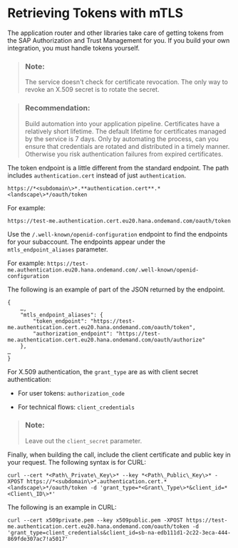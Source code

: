 <!-- loio63fd9f1a140245df870dd7150ff15292 -->

# Retrieving Tokens with mTLS

The application router and other libraries take care of getting tokens from the SAP Authorization and Trust Management for you. If you build your own integration, you must handle tokens yourself.

> ### Note:  
> The service doesn't check for certificate revocation. The only way to revoke an X.509 secret is to rotate the secret.

> ### Recommendation:  
> Build automation into your application pipeline. Certificates have a relatively short lifetime. The default lifetime for certificates managed by the service is 7 days. Only by automating the process, can you ensure that credentials are rotated and distributed in a timely manner. Otherwise you risk authentication failures from expired certificates.

The token endpoint is a little different from the standard endpoint. The path includes `authentication.cert` instead of just `authentication`.

`https://*<subdomain\>*.**authentication.cert**.*<landscape\>*/oauth/token`

For example:

```
https://test-me.authentication.cert.eu20.hana.ondemand.com/oauth/token
```

Use the `/.well-known/openid-configuration` endpoint to find the endpoints for your subaccount. The endpoints appear under the `mtls_endpoint_aliases` parameter.

For example: `https://test-me.authentication.eu20.hana.ondemand.com/.well-known/openid-configuration`

The following is an example of part of the JSON returned by the endpoint.

```
{
    …,
    "mtls_endpoint_aliases": {
        "token_endpoint": "https://test-me.authentication.cert.eu20.hana.ondemand.com/oauth/token",
        "authorization_endpoint": "https://test-me.authentication.cert.eu20.hana.ondemand.com/oauth/authorize"
    },
…
}
```

For X.509 authentication, the `grant_type` are as with client secret authentication:

-   For user tokens: `authorization_code`

-   For technical flows: `client_credentials`


> ### Note:  
> Leave out the `client_secret` parameter.

Finally, when building the call, include the client certificate and public key in your request. The following syntax is for CURL:

`curl --cert *<Path\_Private\_Key\>* --key *<Path\_Public\_Key\>* -XPOST https://*<subdomain\>*.authentication.cert.*<landscape\>*/oauth/token -d 'grant_type=*<Grant\_Type\>*&client_id=*<Client\_ID\>*'`

The following is an example in CURL:

```
curl --cert x509private.pem --key x509public.pem -XPOST https://test-me.authentication.cert.eu20.hana.ondemand.com/oauth/token -d 'grant_type=client_credentials&client_id=sb-na-edb111d1-2c22-3eca-444-869fde307ac7!a5017'
```

